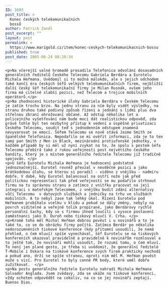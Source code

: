 ```yaml
---
ID: 1693
post_title: >
  Konec českých telekomunikačních
  bossů
author: Patrick Zandl
post_excerpt: ""
layout: post
permalink: >
  https://www.marigold.cz/item/konec-ceskych-telekomunikacnich-bossu
published: true
post_date: 2005-06-24 08:20:34
---
```

	<p>Na včerejší valné hromadě prosadila Telefonica odvolání dosavadních generálních ředitelů Českého Telecomu Gabriela Berdára a Eurotelu Michala Heřmana. Uvědomil si to možná málokdo, ale s jejich odchodem také končí éra českých šéfů velkých telekomunikačních firem, nejbližší další český šéf telekomunikační firmy je Milan Rusnák, ovšem jeho firma má citelně slabší pozici, než Telecom a trojice mobilních operátorů.</p>
	<p>Na zhodnocení historické úlohy Gabriela Berdára v Českém Telecomu je zatím trochu brzo. Na jednu stranu za ním byly vidět výsledky, na stranu druhou také podivný způsob řízení a jednání s lidmi plus dva střelnou zbraní ohrožovaní občané. Až odstup několika let a policejního vyšetřování nám bude moci dát realistickou odpověď, zda právě tohle byl ten nezbytný přístup k vedení a úspěšné privatizaci Českého Telecomu, soudit teď s jednodenním odstupem znamená nevyvarovat se emocí. Šéfem Telecomu se nově stává Jaime Smith ze španělské Telefonica. Nepodařilo se mi ověřit informaci, zda je to ten samý pan Smith z Men in Black, mezinárodní protiufonské jednotky, v každém případě by si měl už nyní zvykat na to, že spolu s postem šéfa Telecomu přebírá také z rukou veřejnosti post největšího českého bandity, který je s místem generálního ředitele Telecomu již tradičně spojován. </p>
	<p>U šéfa Eurotelu Michala Heřmana je hodnocení podstatně jednoznačnější. Eurotel rovněž převzal v nevděčné pozici a jako krátkodobou úlohu, se kterou si poradil - viděno z vnějšku - nadmíru dobře. V době, kdy Eurotel balancoval na ostří nože jak před politickou representací tak před veřejností se mu podařilo strhnout firmu na tu správnou stranu a zatímco z vnitřku pracovat na její integraci s mateřským Telecomem, z vnějšku budit zdání alternativy vůči Telecomu  v datových službách a jedničky na trhu ve službách mobilních. A to nebyl zase tak lehký úkol. Řízení Eurotelu pod Heřmanem probíhalo vcelku v klidu a pokud se dály změny, nebyly na povrch viditelné a veřejně tolik propírané, jako Berdárovy rychlé personální šachy, kdy se s firmou ihned loučili i vysoce postavení zaměstnanci jako D. Duroň nebo tiskový mluvčí V. Crha. </p>
	<p>Kromě toho měl Michal Heřman dobrou pověst i u novinářů a to je také to, co se do obrázku firmy počítá. Zatímco Berdár po několika nedorozumněních tiskové konference (kdy přítomní usoudili, že nemá přehled, o čem mluví) spíše vynechával, šéf Eurotelu se na tiskových konfereních ukazoval pravidelně a pravidelně k novinářům rozmlouval a to ještě tak, že novináři mohli usoudit, že rozumí tomu, o čem mluví. To není jen plané gesto, je třeba si uvědomit, že generální ředitelé T-Mobile i Oskara na tiskové konference svých firem prakticky nechodí a pokud ano, drží se spíše stranou, oproti nim měl M. Heřman pověst muže s vizí. Pro Eurotel to byly cenné PR body, které uměl dobře zužitkovat.  </p>
	<p>Na postu generálního ředitele Eurotelu nahradí Michala Heřmana Salvador Anglada. Jsem zvědavý, zda se ukáže na tiskové konferenci, vždy ochoten odpovědět na cokoliv, na co se jej novináři zeptají. Buenos Dias.
</p>